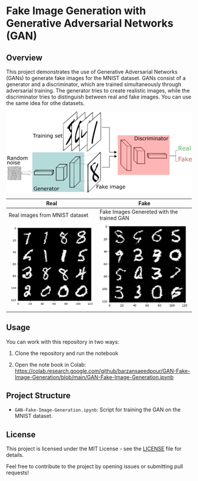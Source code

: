 # Fake Image Generation with Generative Adversarial Networks (GAN)

## Overview

This project demonstrates the use of Generative Adversarial Networks (GANs) to generate fake images for the MNIST dataset. GANs consist of a generator and a discriminator, which are trained simultaneously through adversarial training. The generator tries to create realistic images, while the discriminator tries to distinguish between real and fake images. You can use the same idea for othe datasets.

<img src= './files/architecture.png'/>

| Real | Fake |
|----------|----------|
| Real images from MNIST dataset | Fake Images Genereted with the trained GAN |
|<img src="files/real.png" alt="Image 1" >|<img src="files/fake.png" alt="Image 4">|



## Usage

You can work with this repository in two ways:

1. Clone the repository and run the notebook

2. Open the note book in Colab:
https://colab.research.google.com/github/barzansaeedpour/GAN-Fake-Image-Generation/blob/main/GAN-Fake-Image-Generation.ipynb


## Project Structure

- `GAN-Fake-Image-Generation.ipynb`: Script for training the GAN on the MNIST dataset.


## License

This project is licensed under the MIT License - see the [LICENSE](LICENSE) file for details.

Feel free to contribute to the project by opening issues or submitting pull requests!